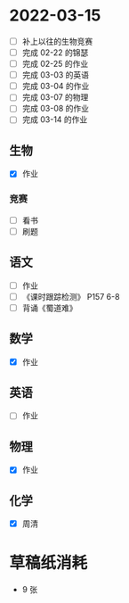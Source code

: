 # **2022-03-15**

- [ ] 补上以往的生物竞赛
- [ ] 完成 02-22 的锦瑟
- [ ] 完成 02-25 的作业
- [ ] 完成 03-03 的英语
- [ ] 完成 03-04 的作业
- [ ] 完成 03-07 的物理
- [ ] 完成 03-08 的作业
- [ ] 完成 03-14 的作业

## 生物
- [x] 作业

### 竞赛
- [ ] 看书
- [ ] 刷题

## 语文
- [ ] 作业
- [ ] 《课时跟踪检测》 P157 6-8
- [ ] 背诵《蜀道难》

## 数学
- [x] 作业

## 英语
- [ ] 作业

## 物理
- [x] 作业

## 化学
- [x] 周清

# 草稿纸消耗

- 9 张
